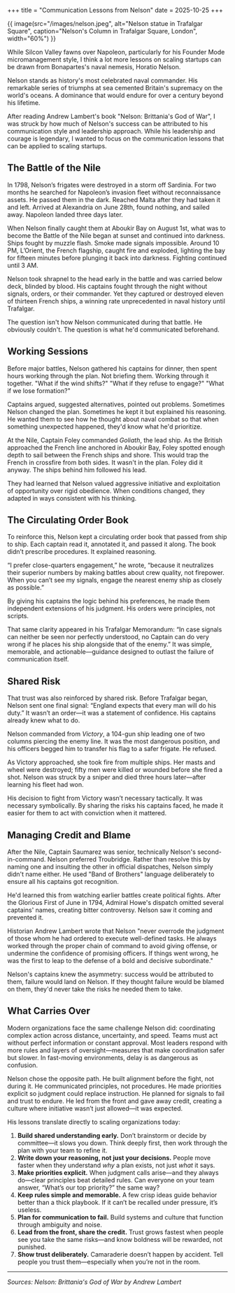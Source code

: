 +++
title = "Communication Lessons from Nelson"
date = 2025-10-25
+++

{{ image(src="/images/nelson.jpeg", alt="Nelson statue in Trafalgar Square", caption="Nelson's Column in Trafalgar Square, London", width="60%") }}

While Silcon Valley fawns over Napoleon, particularly for his Founder Mode micromanagement style, I think a lot more lessons on scaling startups can be drawn from Bonapartes's naval nemesis, Horatio Nelson.

Nelson stands as history's most celebrated naval commander. His remarkable series of triumphs at sea cemented Britain's supremacy on the world's oceans. A dominance that would endure for over a century beyond his lifetime.

After reading Andrew Lambert's book "Nelson: Brittania's God of War", I was struck by how much of Nelson's success can be attributed to his communication style and leadership approach. While his leadership and courage is legendary, I wanted to focus on the communication lessons that can be applied to scaling startups.

## The Battle of the Nile

In 1798, Nelson’s frigates were destroyed in a storm off Sardinia. For two months he searched for Napoleon’s invasion fleet without reconnaissance assets. He passed them in the dark. Reached Malta after they had taken it and left. Arrived at Alexandria on June 28th, found nothing, and sailed away. Napoleon landed three days later.

When Nelson finally caught them at Aboukir Bay on August 1st, what was to become the Battle of the Nile began at sunset and continued into darkness. Ships fought by muzzle flash. Smoke made signals impossible. Around 10 PM, L’Orient, the French flagship, caught fire and exploded, lighting the bay for fifteen minutes before plunging it back into darkness. Fighting continued until 3 AM.

Nelson took shrapnel to the head early in the battle and was carried below deck, blinded by blood. His captains fought through the night without signals, orders, or their commander. Yet they captured or destroyed eleven of thirteen French ships, a winning rate unprecedented in naval history until Trafalgar.

The question isn't how Nelson communicated during that battle. He obviously couldn't. The question is what he'd communicated beforehand.

## Working Sessions

Before major battles, Nelson gathered his captains for dinner, then spent hours working through the plan. Not briefing them. Working through it together. "What if the wind shifts?" "What if they refuse to engage?" "What if we lose formation?"

Captains argued, suggested alternatives, pointed out problems. Sometimes Nelson changed the plan. Sometimes he kept it but explained his reasoning. He wanted them to see how he thought about naval combat so that when something unexpected happened, they'd know what he'd prioritize.

At the Nile, Captain Foley commanded _Goliath_, the lead ship. As the British approached the French line anchored in Aboukir Bay, Foley spotted enough depth to sail between the French ships and shore. This would trap the French in crossfire from both sides. It wasn't in the plan. Foley did it anyway. The ships behind him followed his lead.

They had learned that Nelson valued aggressive initiative and exploitation of opportunity over rigid obedience. When conditions changed, they adapted in ways consistent with his thinking.

## The Circulating Order Book

To reinforce this, Nelson kept a circulating order book that passed from ship to ship. Each captain read it, annotated it, and passed it along. The book didn’t prescribe procedures. It explained reasoning.

“I prefer close-quarters engagement,” he wrote, “because it neutralizes their superior numbers by making battles about crew quality, not firepower. When you can’t see my signals, engage the nearest enemy ship as closely as possible.”

By giving his captains the logic behind his preferences, he made them independent extensions of his judgment. His orders were principles, not scripts.

That same clarity appeared in his Trafalgar Memorandum: “In case signals can neither be seen nor perfectly understood, no Captain can do very wrong if he places his ship alongside that of the enemy.” It was simple, memorable, and actionable—guidance designed to outlast the failure of communication itself.

## Shared Risk

That trust was also reinforced by shared risk. Before Trafalgar began, Nelson sent one final signal: “England expects that every man will do his duty.” It wasn’t an order—it was a statement of confidence. His captains already knew what to do.

Nelson commanded from _Victory_, a 104-gun ship leading one of two columns piercing the enemy line. It was the most dangerous position, and his officers begged him to transfer his flag to a safer frigate. He refused.

As Victory approached, she took fire from multiple ships. Her masts and wheel were destroyed; fifty men were killed or wounded before she fired a shot. Nelson was struck by a sniper and died three hours later—after learning his fleet had won.

His decision to fight from Victory wasn’t necessary tactically. It was necessary symbolically. By sharing the risks his captains faced, he made it easier for them to act with conviction when it mattered.

## Managing Credit and Blame

After the Nile, Captain Saumarez was senior, technically Nelson's second-in-command. Nelson preferred Troubridge. Rather than resolve this by naming one and insulting the other in official dispatches, Nelson simply didn't name either. He used "Band of Brothers" language deliberately to ensure all his captains got recognition.

He'd learned this from watching earlier battles create political fights. After the Glorious First of June in 1794, Admiral Howe's dispatch omitted several captains' names, creating bitter controversy. Nelson saw it coming and prevented it.

Historian Andrew Lambert wrote that Nelson "never overrode the judgment of those whom he had ordered to execute well-defined tasks. He always worked through the proper chain of command to avoid giving offense, or undermine the confidence of promising officers. If things went wrong, he was the first to leap to the defense of a bold and decisive subordinate."

Nelson's captains knew the asymmetry: success would be attributed to them, failure would land on Nelson. If they thought failure would be blamed on them, they'd never take the risks he needed them to take.

## What Carries Over

Modern organizations face the same challenge Nelson did: coordinating complex action across distance, uncertainty, and speed. Teams must act without perfect information or constant approval. Most leaders respond with more rules and layers of oversight—measures that make coordination safer but slower. In fast-moving environments, delay is as dangerous as confusion.

Nelson chose the opposite path. He built alignment before the fight, not during it. He communicated principles, not procedures. He made priorities explicit so judgment could replace instruction. He planned for signals to fail and trust to endure. He led from the front and gave away credit, creating a culture where initiative wasn’t just allowed—it was expected.

His lessons translate directly to scaling organizations today:

1. **Build shared understanding early.** Don’t brainstorm or decide by committee—it slows you down. Think deeply first, then work through the plan with your team to refine it.
2. **Write down your reasoning, not just your decisions.** People move faster when they understand _why_ a plan exists, not just _what_ it says.
3. **Make priorities explicit.** When judgment calls arise—and they always do—clear principles beat detailed rules. Can everyone on your team answer, “What’s our top priority?” the same way?
4. **Keep rules simple and memorable.** A few crisp ideas guide behavior better than a thick playbook. If it can’t be recalled under pressure, it’s useless.
5. **Plan for communication to fail.** Build systems and culture that function through ambiguity and noise.
6. **Lead from the front, share the credit.** Trust grows fastest when people see you take the same risks—and know boldness will be rewarded, not punished.
7. **Show trust deliberately.** Camaraderie doesn’t happen by accident. Tell people you trust them—especially when you’re not in the room.

---

*Sources: Nelson: Brittania's God of War by Andrew Lambert*
